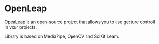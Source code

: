 # OpenLeap

OpenLeap is an open-source project that allows you to use gesture controll in your projects. 

Library is based on MediaPipe, OpenCV and SciKit Learn.
